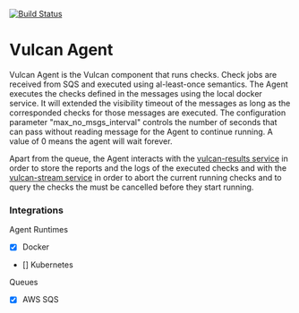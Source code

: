 [![Build Status](https://travis-ci.org/adevinta/vulcan-agent.svg?branch=master)](https://travis-ci.org/adevinta/vulcan-agent)

# Vulcan Agent

Vulcan Agent is the Vulcan component that runs checks. Check jobs are received
from SQS and executed using al-least-once semantics. The Agent executes the
checks defined in the messages using the local docker service. It will extended
the visibility timeout of the messages as long as the corresponded checks for
those messages are executed.
The configuration parameter "max_no_msgs_interval" controls the number of seconds
that can pass without reading message for the Agent to continue running. A value
of 0 means the agent will wait forever.

Apart from the queue, the Agent interacts with the [vulcan-results
service](https://github.com/adevinta/vulcan-results) in order to store the
reports and the logs of the executed checks and with the [vulcan-stream
service](https://github.com/adevinta/vulcan-stream) in order to abort the
current running checks and to query the checks the must be cancelled before they
start running.


### Integrations

Agent Runtimes

- [x] Docker
- [] Kubernetes

Queues

- [x] AWS SQS
